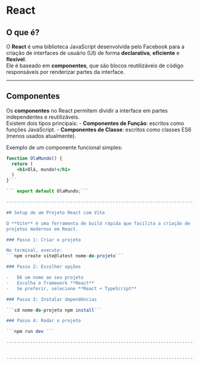 # React

## O que é?

O **React** é uma biblioteca JavaScript desenvolvida pelo Facebook para
a criação de interfaces de usuário (UI) de forma **declarativa**,
**eficiente** e **flexível**.\
Ele é baseado em **componentes**, que são blocos reutilizáveis de código
responsáveis por renderizar partes da interface.

------------------------------------------------------------------------

## Componentes

Os **componentes** no React permitem dividir a interface em partes
independentes e reutilizáveis.\
Existem dois tipos principais: - **Componentes de Função**: escritos
como funções JavaScript. - **Componentes de Classe**: escritos como
classes ES6 (menos usados atualmente).

Exemplo de um componente funcional simples:

```jsx
function OlaMundo() {
  return (
    <h1>Olá, mundo!</h1>
  )
}```

``` export default OlaMundo;```

------------------------------------------------------------------------

## Setup de um Projeto React com Vite

O **Vite** é uma ferramenta de build rápida que facilita a criação de
projetos modernos em React.

### Passo 1: Criar o projeto

No terminal, execute: 
```npm create vite@latest nome-do-projeto```

### Passo 2: Escolher opções

-   Dê um nome ao seu projeto
-   Escolha o framework **React**
-   Se preferir, selecione **React + TypeScript**

### Passo 3: Instalar dependências

```cd nome-do-projeto npm install```

### Passo 4: Rodar o projeto

```npm run dev ```

------------------------------------------------------------------------


------------------------------------------------------------------------


